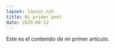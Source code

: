 ```yaml
---
layout: layout.njk
title: Mi primer post
date: 2025-08-12
---
```

Este es el contenido de mi primer artículo.
